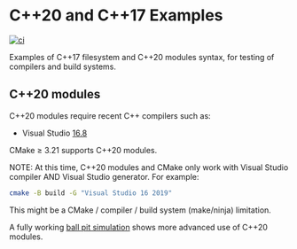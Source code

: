 # C++20 and C++17 Examples

[![ci](https://github.com/scivision/cxx20-examples/actions/workflows/ci.yml/badge.svg)](https://github.com/scivision/cxx20-examples/actions/workflows/ci.yml)

Examples of C++17 filesystem and C++20 modules syntax, for testing of compilers and build systems.

## C++20 modules

C++20 modules require recent C++ compilers such as:

* Visual Studio [16.8](https://devblogs.microsoft.com/cppblog/standard-c20-modules-support-with-msvc-in-visual-studio-2019-version-16-8/)

CMake &ge; 3.21 supports C++20 modules.

NOTE: At this time, C++20 modules and CMake only work with Visual Studio compiler AND Visual Studio generator. For example:

```sh
cmake -B build -G "Visual Studio 16 2019"
```

This might be a CMake / compiler / build system (make/ninja) limitation.

A fully working
[ball pit simulation](https://github.com/cdacamar/ball_pit)
shows more advanced use of C++20 modules.
